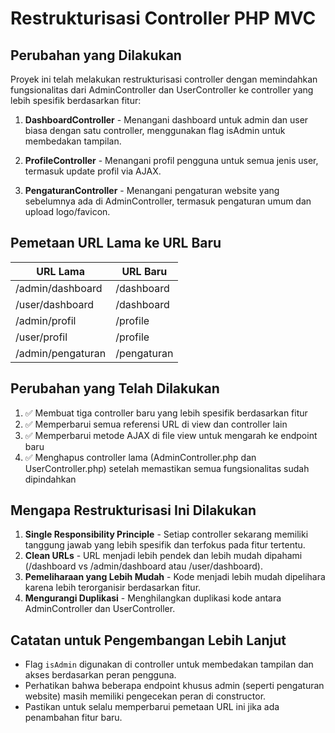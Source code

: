 # Restrukturisasi Controller PHP MVC

## Perubahan yang Dilakukan

Proyek ini telah melakukan restrukturisasi controller dengan memindahkan fungsionalitas dari AdminController dan UserController ke controller yang lebih spesifik berdasarkan fitur:

1. **DashboardController** - Menangani dashboard untuk admin dan user biasa dengan satu controller, menggunakan flag isAdmin untuk membedakan tampilan.

2. **ProfileController** - Menangani profil pengguna untuk semua jenis user, termasuk update profil via AJAX.

3. **PengaturanController** - Menangani pengaturan website yang sebelumnya ada di AdminController, termasuk pengaturan umum dan upload logo/favicon.

## Pemetaan URL Lama ke URL Baru

| URL Lama | URL Baru |
|----------|----------|
| /admin/dashboard | /dashboard |
| /user/dashboard | /dashboard |
| /admin/profil | /profile |
| /user/profil | /profile |
| /admin/pengaturan | /pengaturan |

## Perubahan yang Telah Dilakukan

1. ✅ Membuat tiga controller baru yang lebih spesifik berdasarkan fitur
2. ✅ Memperbarui semua referensi URL di view dan controller lain
3. ✅ Memperbarui metode AJAX di file view untuk mengarah ke endpoint baru
4. ✅ Menghapus controller lama (AdminController.php dan UserController.php) setelah memastikan semua fungsionalitas sudah dipindahkan

## Mengapa Restrukturisasi Ini Dilakukan

1. **Single Responsibility Principle** - Setiap controller sekarang memiliki tanggung jawab yang lebih spesifik dan terfokus pada fitur tertentu.
2. **Clean URLs** - URL menjadi lebih pendek dan lebih mudah dipahami (/dashboard vs /admin/dashboard atau /user/dashboard).
3. **Pemeliharaan yang Lebih Mudah** - Kode menjadi lebih mudah dipelihara karena lebih terorganisir berdasarkan fitur.
4. **Mengurangi Duplikasi** - Menghilangkan duplikasi kode antara AdminController dan UserController.

## Catatan untuk Pengembangan Lebih Lanjut

- Flag `isAdmin` digunakan di controller untuk membedakan tampilan dan akses berdasarkan peran pengguna.
- Perhatikan bahwa beberapa endpoint khusus admin (seperti pengaturan website) masih memiliki pengecekan peran di constructor.
- Pastikan untuk selalu memperbarui pemetaan URL ini jika ada penambahan fitur baru. 